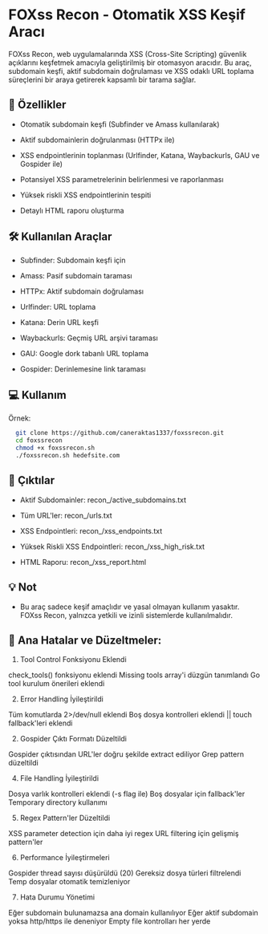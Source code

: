
# FOXss Recon - Otomatik XSS Keşif Aracı

FOXss Recon, web uygulamalarında XSS (Cross-Site Scripting) güvenlik açıklarını keşfetmek amacıyla geliştirilmiş bir otomasyon aracıdır. Bu araç, subdomain keşfi, aktif subdomain doğrulaması ve XSS odaklı URL toplama süreçlerini bir araya getirerek kapsamlı bir tarama sağlar.


## 🚀 Özellikler

- Otomatik subdomain keşfi (Subfinder ve Amass kullanılarak)

- Aktif subdomainlerin doğrulanması (HTTPx ile)

- XSS endpointlerinin toplanması (Urlfinder, Katana, Waybackurls, GAU ve Gospider ile)

- Potansiyel XSS parametrelerinin belirlenmesi ve raporlanması

- Yüksek riskli XSS endpointlerinin tespiti

- Detaylı HTML raporu oluşturma
## 🛠️ Kullanılan Araçlar

- Subfinder: Subdomain keşfi için

- Amass: Pasif subdomain taraması

- HTTPx: Aktif subdomain doğrulaması

- Urlfinder: URL toplama

- Katana: Derin URL keşfi

- Waybackurls: Geçmiş URL arşivi taraması

- GAU: Google dork tabanlı URL toplama

- Gospider: Derinlemesine link taraması

  
## 💻 Kullanım


Örnek:

```bash 
  git clone https://github.com/caneraktas1337/foxssrecon.git
  cd foxssrecon
  chmod +x foxssrecon.sh
  ./foxssrecon.sh hedefsite.com
```
    
## 📂 Çıktılar

- Aktif Subdomainler: recon_<domain>/active_subdomains.txt

- Tüm URL'ler: recon_<domain>/urls.txt

- XSS Endpointleri: recon_<domain>/xss_endpoints.txt

- Yüksek Riskli XSS Endpointleri: recon_<domain>/xss_high_risk.txt

- HTML Raporu: recon_<domain>/xss_report.html

  
##  💡 Not

- Bu araç sadece keşif amaçlıdır ve yasal olmayan kullanım yasaktır. FOXss Recon, yalnızca yetkili ve izinli sistemlerde kullanılmalıdır.


##  🔧 Ana Hatalar ve Düzeltmeler:
1. Tool Control Fonksiyonu Eklendi

check_tools() fonksiyonu eklendi
Missing tools array'i düzgün tanımlandı
Go tool kurulum önerileri eklendi



2. Error Handling İyileştirildi

Tüm komutlarda 2>/dev/null eklendi
Boş dosya kontrolleri eklendi
|| touch fallback'leri eklendi

2. Gospider Çıktı Formatı Düzeltildi

Gospider çıktısından URL'ler doğru şekilde extract ediliyor
Grep pattern düzeltildi

4. File Handling İyileştirildi

Dosya varlık kontrolleri eklendi (-s flag ile)
Boş dosyalar için fallback'ler
Temporary directory kullanımı

5. Regex Pattern'ler Düzeltildi

XSS parameter detection için daha iyi regex
URL filtering için gelişmiş pattern'ler

6. Performance İyileştirmeleri

Gospider thread sayısı düşürüldü (20)
Gereksiz dosya türleri filtrelendi
Temp dosyalar otomatik temizleniyor

7. Hata Durumu Yönetimi

Eğer subdomain bulunamazsa ana domain kullanılıyor
Eğer aktif subdomain yoksa http/https ile deneniyor
Empty file kontrolları her yerde

  

